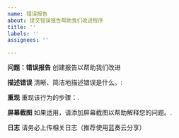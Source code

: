 ```yaml
---
name: 错误报告
about: 提交错误报告帮助我们改进程序
title: ''
labels: ''
assignees: ''

---
```


**问题：错误报告**
创建报告以帮助我们改进

**描述错误**
清晰、简洁地描述错误是什么。:


**重现**
重现该行为的步骤：.

**屏幕截图**
如果适用，请添加屏幕截图以帮助解释您的问题。.

**日志**
请务必上传相关日志（推荐使用蓝奏云分享）
